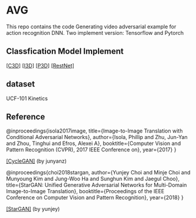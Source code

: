 # AVG
 
 This repo contains the code Generating video adversarial example for action recognition DNN.
 Two implement version: Tensorflow and Pytorch
 
 ## Classfication Model Implement
 
 <a href=" https://github.com/csuhuihui/pytorch-c3d">[C3D]</a>
 <a href="  https://github.com/USTC-Video-Understanding/I3D_Finetune">[I3D]</a> 
 <a href=" https://github.com/qijiezhao/pseudo-3d-pytorch">[P3D]</a> 
 <a href=" https://https://github.com/kenshohara/video-classification-3d-cnn-pytorch">[RestNet]</a> 
 
## dataset
UCF-101
Kinetics 

## Reference

@inproceedings{isola2017image,
  title={Image-to-Image Translation with Conditional Adversarial Networks},
  author={Isola, Phillip and Zhu, Jun-Yan and Zhou, Tinghui and Efros, Alexei A},
  booktitle={Computer Vision and Pattern Recognition (CVPR), 2017 IEEE Conference on},
  year={2017}
}

<a href="https://github.com/junyanz/pytorch-CycleGAN-and-pix2pix">[CycleGAN]</a> (by junyanz)


@inproceedings{choi2018stargan,
author={Yunjey Choi and Minje Choi and Munyoung Kim and Jung-Woo Ha and Sunghun Kim and Jaegul Choo},
title={StarGAN: Unified Generative Adversarial Networks for Multi-Domain Image-to-Image Translation},
booktitle={Proceedings of the IEEE Conference on Computer Vision and Pattern Recognition},
year={2018}
}

<a href="https://github.com/yunjey/StarGAN">[StarGAN]</a> (by yunjey)
